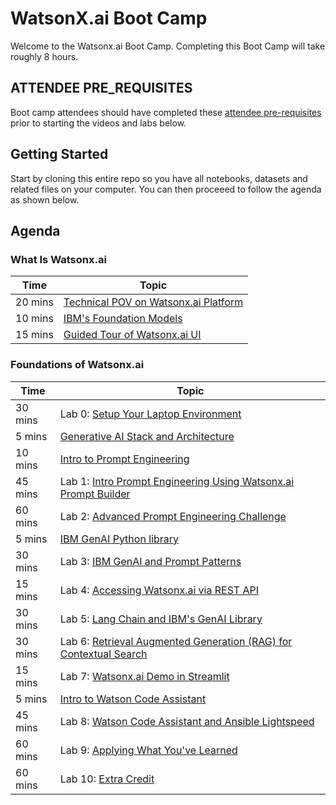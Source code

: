 # WatsonX.ai Boot Camp
Welcome to the Watsonx.ai Boot Camp. Completing this Boot Camp will take roughly 8 hours.


## ATTENDEE PRE_REQUISITES
Boot camp attendees should have completed these [attendee pre-requisites](attendee-prerequisites.md) prior to starting the videos and labs below.

## Getting Started
Start by cloning this entire repo so you have all notebooks, datasets and related files on your computer.  You can then proceeed to follow the agenda as shown below.

## Agenda
### What Is Watsonx.ai
| **Time**        | **Topic** |
|-----------------|-------------------|
| 20 mins  | [Technical POV on Watsonx.ai Platform](watsonxai--platform.md) | 
| 10 mins  | [IBM's Foundation Models](ibm-foundation-models.md) | 
| 15 mins  | [Guided Tour of Watsonx.ai UI](https://ibm.box.com/s/vcebyqr1kzy9hj8z6xssq2ryq18cdk2q)  | 

### Foundations of Watsonx.ai
| **Time**        | **Topic** |
|-----------------|-------------------|
| 30 mins  | Lab 0: [Setup Your Laptop Environment](./self-guided-labs/level-1/lab-0-laptop-environment-setup)|  
|  5 mins  | [Generative AI Stack and Architecture](https://ibm.box.com/s/8imh3ymwmatab3x94u332fnzbg0tgq1z)   | 
| 10 mins  | [Intro to Prompt Engineering](https://ibm.box.com/s/acqea8ukzmgzdel7gxp2fcrnqm8p7vvp)   |  
| 45 mins  | Lab 1: [Intro Prompt Engineering Using Watsonx.ai Prompt Builder](./self-guided-labs/level-1/lab-01-intro-to-prompt-engineering) |  
| 60 mins  | Lab 2: [Advanced Prompt Engineering Challenge](./self-guided-labs/level-1/lab-02-advanced-prompt-engineering)   |  
|  5 mins  | [IBM GenAI Python library](https://ibm.box.com/s/ufqc0h9q6jc7f01yxym3ji32yqnuvpsl) | 
| 30 mins  | Lab 3: [IBM GenAI and Prompt Patterns](./self-guided-labs/level-1/lab-03-genai-and-prompt-patterns) | 
| 15 mins  | Lab 4: [Accessing Watsonx.ai via REST API](./self-guided-labs/level-1/lab-04-genai-rest-api) | 
| 30 mins  | Lab 5: [Lang Chain and IBM's GenAI Library](./self-guided-labs/level-1/lab-05-genai-and-langchain) | 
| 30 mins  | Lab 6: [Retrieval Augmented Generation (RAG) for Contextual Search](./self-guided-labs/level-1/lab-06-retrieval-agumented-generation) |
| 15 mins  | Lab 7: [Watsonx.ai Demo in Streamlit](./self-guided-labs/level-1/lab-07-watsonxai-demo-with-streamlit) | 
|  5 mins  | [Intro to Watson Code Assistant](https://ibm.box.com/s/lx4xbdjtc7p13yf950ou88bl8d5qbj3y) | 
| 45 mins  | Lab 8: [Watson Code Assistant and Ansible Lightspeed](./self-guided-labs/level-1/lab-08-watson-code-assistant) | 
| 60 mins  | Lab 9: [Applying What You've Learned](./self-guided-labs/level-1/lab-09-apply-what-you-have-learned) | 
| 60 mins  | Lab 10: [Extra Credit](./self-guided-labs/level-1/lab-10-extra-credit) | 
